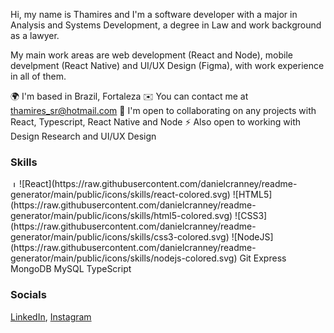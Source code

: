 Hi, my name is Thamires and I'm a software developer with a major in Analysis and Systems Development, a degree in Law and work background as a lawyer.

My main work areas are web development (React and Node), mobile develpment (React Native) and UI/UX Design (Figma), with work experience in all of them.

🌍  I'm based in Brazil, Fortaleza
✉️  You can contact me at thamires_sr@hotmail.com
🤝  I'm open to collaborating on any projects with React, Typescript, React Native and Node
⚡  Also open to working with Design Research and UI/UX Design

### Skills
<img src="https://raw.githubusercontent.com/danielcranney/readme-generator/main/public/icons/skills/javascript-colored.svg" alt="JavaScript" style="width:10px;height:10px;"> 
![React](https://raw.githubusercontent.com/danielcranney/readme-generator/main/public/icons/skills/react-colored.svg) ![HTML5](https://raw.githubusercontent.com/danielcranney/readme-generator/main/public/icons/skills/html5-colored.svg) ![CSS3](https://raw.githubusercontent.com/danielcranney/readme-generator/main/public/icons/skills/css3-colored.svg) ![NodeJS](https://raw.githubusercontent.com/danielcranney/readme-generator/main/public/icons/skills/nodejs-colored.svg)
Git
Express
MongoDB
MySQL
TypeScript

### Socials
[LinkedIn](https://www.linkedin.com/in/thamires-stoppelli-6ab51a175/), [Instagram](https://www.instagram.com/thamistoppelli/)

<!---
ThamiStoppelli/ThamiStoppelli is a ✨ special ✨ repository because its `README.md` (this file) appears on your GitHub profile.
You can click the Preview link to take a look at your changes.
--->
